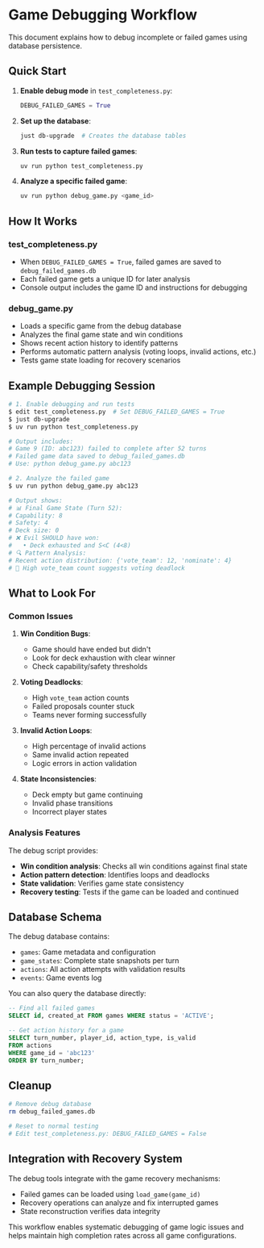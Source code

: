 # Game Debugging Workflow

This document explains how to debug incomplete or failed games using database persistence.

## Quick Start

1. **Enable debug mode** in `test_completeness.py`:
   ```python
   DEBUG_FAILED_GAMES = True
   ```

2. **Set up the database**:
   ```bash
   just db-upgrade  # Creates the database tables
   ```

3. **Run tests to capture failed games**:
   ```bash
   uv run python test_completeness.py
   ```

4. **Analyze a specific failed game**:
   ```bash
   uv run python debug_game.py <game_id>
   ```

## How It Works

### test_completeness.py
- When `DEBUG_FAILED_GAMES = True`, failed games are saved to `debug_failed_games.db`
- Each failed game gets a unique ID for later analysis
- Console output includes the game ID and instructions for debugging

### debug_game.py
- Loads a specific game from the debug database
- Analyzes the final game state and win conditions
- Shows recent action history to identify patterns
- Performs automatic pattern analysis (voting loops, invalid actions, etc.)
- Tests game state loading for recovery scenarios

## Example Debugging Session

```bash
# 1. Enable debugging and run tests
$ edit test_completeness.py  # Set DEBUG_FAILED_GAMES = True
$ just db-upgrade
$ uv run python test_completeness.py

# Output includes:
# Game 9 (ID: abc123) failed to complete after 52 turns
# Failed game data saved to debug_failed_games.db
# Use: python debug_game.py abc123

# 2. Analyze the failed game
$ uv run python debug_game.py abc123

# Output shows:
# 📊 Final Game State (Turn 52):
# Capability: 8
# Safety: 4
# Deck size: 0
# ❌ Evil SHOULD have won:
#   • Deck exhausted and S<C (4<8)
# 🔍 Pattern Analysis:
# Recent action distribution: {'vote_team': 12, 'nominate': 4}
# 🔄 High vote_team count suggests voting deadlock
```

## What to Look For

### Common Issues

1. **Win Condition Bugs**:
   - Game should have ended but didn't
   - Look for deck exhaustion with clear winner
   - Check capability/safety thresholds

2. **Voting Deadlocks**:
   - High `vote_team` action counts
   - Failed proposals counter stuck
   - Teams never forming successfully

3. **Invalid Action Loops**:
   - High percentage of invalid actions
   - Same invalid action repeated
   - Logic errors in action validation

4. **State Inconsistencies**:
   - Deck empty but game continuing
   - Invalid phase transitions
   - Incorrect player states

### Analysis Features

The debug script provides:
- **Win condition analysis**: Checks all win conditions against final state
- **Action pattern detection**: Identifies loops and deadlocks
- **State validation**: Verifies game state consistency
- **Recovery testing**: Tests if the game can be loaded and continued

## Database Schema

The debug database contains:
- `games`: Game metadata and configuration
- `game_states`: Complete state snapshots per turn
- `actions`: All action attempts with validation results
- `events`: Game events log

You can also query the database directly:
```sql
-- Find all failed games
SELECT id, created_at FROM games WHERE status = 'ACTIVE';

-- Get action history for a game
SELECT turn_number, player_id, action_type, is_valid 
FROM actions 
WHERE game_id = 'abc123' 
ORDER BY turn_number;
```

## Cleanup

```bash
# Remove debug database
rm debug_failed_games.db

# Reset to normal testing
# Edit test_completeness.py: DEBUG_FAILED_GAMES = False
```

## Integration with Recovery System

The debug tools integrate with the game recovery mechanisms:
- Failed games can be loaded using `load_game(game_id)`
- Recovery operations can analyze and fix interrupted games
- State reconstruction verifies data integrity

This workflow enables systematic debugging of game logic issues and helps maintain high completion rates across all game configurations.